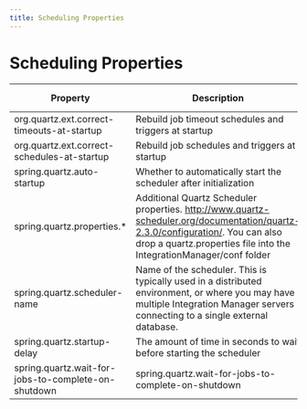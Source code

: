 ```yaml
---
title: Scheduling Properties
---
```


# Scheduling Properties

| Property| Description| Default Value |
| --- | --- | --- |
| org.quartz.ext.correct-timeouts-at-startup | Rebuild job timeout schedules and triggers at startup | true |
| org.quartz.ext.correct-schedules-at-startup | Rebuild job schedules and triggers at startup | false |
| spring.quartz.auto-startup | Whether to automatically start the scheduler after initialization | true |
| spring.quartz.properties.* | Additional Quartz Scheduler properties. http://www.quartz-scheduler.org/documentation/quartz-2.3.0/configuration/. You can also drop a quartz.properties file into the IntegrationManager/conf folder | — |
| spring.quartz.scheduler-name | Name of the scheduler. This is typically used in a distributed environment, or where you may have multiple Integration Manager servers connecting to a single external database. | — |
| spring.quartz.startup-delay | The amount of time in seconds to wait before starting the scheduler | 15s |
| spring.quartz.wait-for-jobs-to-complete-on-shutdown | spring.quartz.wait-for-jobs-to-complete-on-shutdown | false |